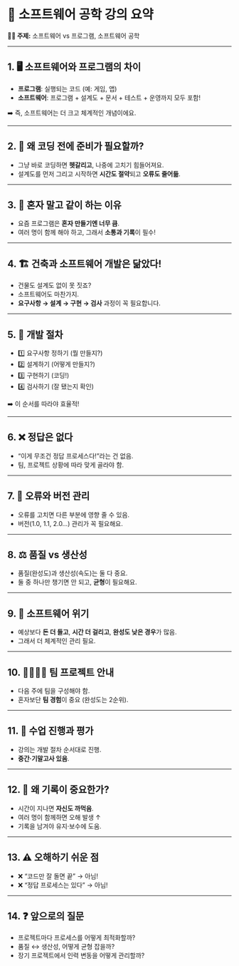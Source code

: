 # 📘 소프트웨어 공학 강의 요약

**👨‍🏫 주제:** 소프트웨어 vs 프로그램, 소프트웨어 공학

---

## 1. 🖥 소프트웨어와 프로그램의 차이
- **프로그램**: 실행되는 코드 (예: 게임, 앱)
- **소프트웨어**: 프로그램 + 설계도 + 문서 + 테스트 + 운영까지 모두 포함!

➡️ 즉, 소프트웨어는 더 크고 체계적인 개념이에요.

---

## 2. 📝 왜 코딩 전에 준비가 필요할까?
- 그냥 바로 코딩하면 **헷갈리고**, 나중에 고치기 힘들어져요.
- 설계도를 먼저 그리고 시작하면 **시간도 절약**되고 **오류도 줄어듦**.

---

## 3. 👥 혼자 말고 같이 하는 이유
- 요즘 프로그램은 **혼자 만들기엔 너무 큼**.
- 여러 명이 함께 해야 하고, 그래서 **소통과 기록**이 필수!

---

## 4. 🏗 건축과 소프트웨어 개발은 닮았다!
- 건물도 설계도 없이 못 짓죠?  
- 소프트웨어도 마찬가지.  
- **요구사항 → 설계 → 구현 → 검사** 과정이 꼭 필요합니다.

---

## 5. 🔄 개발 절차
- 1️⃣ 요구사항 정하기 (뭘 만들지?)
- 2️⃣ 설계하기 (어떻게 만들지?)
- 3️⃣ 구현하기 (코딩!)
- 4️⃣ 검사하기 (잘 됐는지 확인)

➡️ 이 순서를 따라야 효율적!

---

## 6. ❌ 정답은 없다
- “이게 무조건 정답 프로세스다!”라는 건 없음.
- 팀, 프로젝트 상황에 따라 맞게 골라야 함.

---

## 7. 🐞 오류와 버전 관리
- 오류를 고치면 다른 부분에 영향 줄 수 있음.
- 버전(1.0, 1.1, 2.0…) 관리가 꼭 필요해요.

---

## 8. ⚖️ 품질 vs 생산성
- 품질(완성도)과 생산성(속도)는 둘 다 중요.
- 둘 중 하나만 챙기면 안 되고, **균형**이 필요해요.

---

## 9. 🚨 소프트웨어 위기
- 예상보다 **돈 더 들고**, **시간 더 걸리고**, **완성도 낮은 경우**가 많음.
- 그래서 더 체계적인 관리 필요.

---

## 10. 👨‍👩‍👧‍👦 팀 프로젝트 안내
- 다음 주에 팀을 구성해야 함.
- 혼자보단 **팀 경험**이 중요 (완성도는 2순위).

---

## 11. 🧾 수업 진행과 평가
- 강의는 개발 절차 순서대로 진행.
- **중간·기말고사 있음**.

---

## 12. 📂 왜 기록이 중요한가?
- 시간이 지나면 **자신도 까먹음**.
- 여러 명이 함께하면 오해 발생 ↑
- 기록을 남겨야 유지·보수에 도움.

---

## 13. ⚠️ 오해하기 쉬운 점
- ❌ “코드만 잘 돌면 끝” → 아님!  
- ❌ “정답 프로세스는 있다” → 아님!

---

## 14. ❓ 앞으로의 질문
- 프로젝트마다 프로세스를 어떻게 최적화할까?
- 품질 ↔ 생산성, 어떻게 균형 잡을까?
- 장기 프로젝트에서 인력 변동을 어떻게 관리할까?
